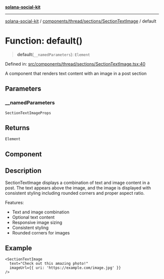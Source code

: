 [**solana-social-kit**](../../../../../README.md)

***

[solana-social-kit](../../../../../README.md) / [components/thread/sections/SectionTextImage](../README.md) / default

# Function: default()

> **default**(`__namedParameters`): `Element`

Defined in: [src/components/thread/sections/SectionTextImage.tsx:40](https://github.com/SendArcade/solana-social-starter/blob/03568260ca96ed63f77049843c721de1cb011893/src/components/thread/sections/SectionTextImage.tsx#L40)

A component that renders text content with an image in a post section

## Parameters

### \_\_namedParameters

`SectionTextImageProps`

## Returns

`Element`

## Component

## Description

SectionTextImage displays a combination of text and image content in a post.
The text appears above the image, and the image is displayed with consistent
styling including rounded corners and proper aspect ratio.

Features:
- Text and image combination
- Optional text content
- Responsive image sizing
- Consistent styling
- Rounded corners for images

## Example

```tsx
<SectionTextImage
  text="Check out this amazing photo!"
  imageUrl={{ uri: 'https://example.com/image.jpg' }}
/>
```
